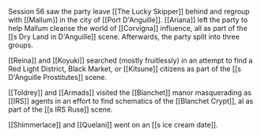 Session 56 saw the party leave [[The Lucky Skipper]] behind and regroup with [[Mallum]] in the city of [[Port D'Anguille]]. [[Ariana]] left the party to help Mallum cleanse the world of [[Corvigna]] influence, all as part of the [[s Dry Land in D'Anguille]] scene. Afterwards, the party split into three groups. 

[[Reina]] and [[Koyuki]] searched (mostly fruitlessly) in an attempt to find a Red Light District, Black Market, or [[Kitsune]] citizens as part of the [[s D'Anguille Prostitutes]] scene.

[[Toldrey]] and [[Armads]] visited the [[Blanchet]] manor masquerading as [[IRS]] agents in an effort to find schematics of the [[Blanchet Crypt]], al as part of the [[s IRS Ruse]] scene.

[[Shimmerlace]] and [[Quelani]] went on an [[s ice cream date]].